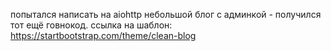 попытался написать на aiohttp небольшой блог с админкой - получился тот ещё говнокод. ссылка на шаблон: https://startbootstrap.com/theme/clean-blog
